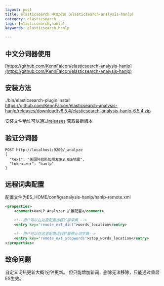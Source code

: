 ```yaml
---
layout: post
title: elasticsearch 中文分词（elasticsearch-analysis-hanlp）
category: elasticsearch
tags: [elasticsearch,hanlp]
keywords: elasticsearch,hanlp

---
```



## 中文分词器使用

[https://github.com/KennFalcon/elasticsearch-analysis-hanlp](https://github.com/KennFalcon/elasticsearch-analysis-hanlp)



## 安装方法

./bin/elasticsearch-plugin install https://github.com/KennFalcon/elasticsearch-analysis-hanlp/releases/download/v6.5.4/elasticsearch-analysis-hanlp-6.5.4.zip

安装文件地址可以通过[releases](https://github.com/KennFalcon/elasticsearch-analysis-hanlp/releases) 获取最新版本


## 验证分词器

``` shell
POST http://localhost:9200/_analyze
{
  "text": "美国阿拉斯加州发生8.0级地震",
  "tokenizer": "hanlp"
}
```

## 远程词典配置

配置文件为ES_HOME/config/analysis-hanlp/hanlp-remote.xml

``` xml
<properties>
    <comment>HanLP Analyzer 扩展配置</comment>

    <!--用户可以在这里配置远程扩展字典 -->
    <entry key="remote_ext_dict">words_location</entry>

    <!--用户可以在这里配置远程扩展停止词字典-->
    <entry key="remote_ext_stopwords">stop_words_location</entry>
</properties>
``` 

## 致命问题

自定义词热更新大概1分钟更新。
但只能增加新词，删除无法移除，只能通过重启ES生效。







